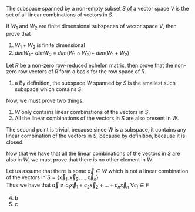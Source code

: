 The subspace spanned by a non-empty subset $S$ of a vector space $V$ is the set of all linear combinations of vectors in $S$.

If $W_1$ and $W_2$ are finite dimensional subspaces of vector space $V,$ then prove that

1. $W_1+W_2$ is finite dimensional
2. *dim*$W_1 +$ *dim*$W_2$ = *dim*$(W_1\cap W_2) +$ *dim*$(W_1+W_2)$

Let $R$ be a non-zero row-reduced echelon matrix, then prove that the non-zero row vectors of $R$ form a basis for the row space of $R$.



1. a
By definition, the subspace $W$ spanned by $S$ is the smallest such subspace which contains $S.$

Now, we must prove two things.
1. $W$ only contains linear combinations of the vectors in $S.$
2. All the linear combinations of the vectors in $S$ are also present in $W.$

The second point is trivial, because since $W$ is a subspace, it contains any linear combination of the vectors in $S,$ because by definition, because it is closed.

Now that we have that all the linear combinations of the vectors in $S$ are also in $W,$ we must prove that there is no other element in $W.$

Let us assume that there is some $\vec a\in W$ which is not a linear combination of the vectors in $S = \{\vec x_1, \vec x_2, \ldots, \vec x_n\}$  
Thus we have that 
$\vec a \neq c_1\vec x_1 + c_2\vec x_2 + \ldots + c_n\vec x_n$    $\forall c_i\in F$ 

4. b
5. c